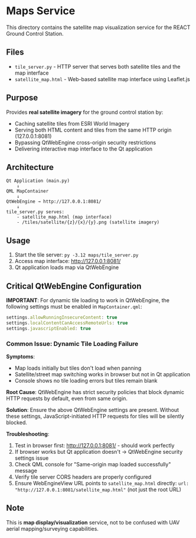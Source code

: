 # Maps Service

This directory contains the satellite map visualization service for the REACT Ground Control Station.

## Files

- `tile_server.py` - HTTP server that serves both satellite tiles and the map interface
- `satellite_map.html` - Web-based satellite map interface using Leaflet.js

## Purpose

Provides **real satellite imagery** for the ground control station by:
- Caching satellite tiles from ESRI World Imagery
- Serving both HTML content and tiles from the same HTTP origin (127.0.0.1:8081)
- Bypassing QtWebEngine cross-origin security restrictions
- Delivering interactive map interface to the Qt application

## Architecture

```
Qt Application (main.py)
    ↓
QML MapContainer
    ↓
QtWebEngine → http://127.0.0.1:8081/
    ↓
tile_server.py serves:
    - satellite_map.html (map interface)
    - /tiles/satellite/{z}/{x}/{y}.png (satellite imagery)
```

## Usage

1. Start the tile server: `py -3.12 maps/tile_server.py`
2. Access map interface: http://127.0.0.1:8081/
3. Qt application loads map via QtWebEngine

## Critical QtWebEngine Configuration

**IMPORTANT**: For dynamic tile loading to work in QtWebEngine, the following settings must be enabled in `MapContainer.qml`:

```qml
settings.allowRunningInsecureContent: true
settings.localContentCanAccessRemoteUrls: true  
settings.javascriptEnabled: true
```

### Common Issue: Dynamic Tile Loading Failure

**Symptoms**: 
- Map loads initially but tiles don't load when panning
- Satellite/street map switching works in browser but not in Qt application
- Console shows no tile loading errors but tiles remain blank

**Root Cause**: 
QtWebEngine has strict security policies that block dynamic HTTP requests by default, even from same origin.

**Solution**: 
Ensure the above QtWebEngine settings are present. Without these settings, JavaScript-initiated HTTP requests for tiles will be silently blocked.

**Troubleshooting**:
1. Test in browser first: http://127.0.0.1:8081/ - should work perfectly
2. If browser works but Qt application doesn't → QtWebEngine security settings issue
3. Check QML console for "Same-origin map loaded successfully" message
4. Verify tile server CORS headers are properly configured
5. Ensure WebEngineView URL points to `satellite_map.html` directly: `url: "http://127.0.0.1:8081/satellite_map.html"` (not just the root URL)

## Note

This is **map display/visualization** service, not to be confused with UAV aerial mapping/surveying capabilities.